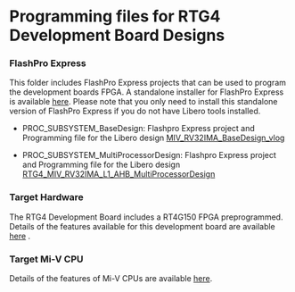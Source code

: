 # Programming files for RTG4 Development Board Designs

### FlashPro Express
This folder includes FlashPro Express projects that can be used to program the development boards FPGA. 
A standalone installer for FlashPro Express is available [here](http://www.microsemi.com/products/fpga-soc/design-resources/programming/flashpro#software). 
Please note that you only need to install this standalone version of FlashPro Express if you do not have Libero tools installed.

* PROC_SUBSYSTEM_BaseDesign:
   Flashpro Express project and Programming file for the Libero design [MIV_RV32IMA_BaseDesign_vlog](https://github.com/RISCV-on-Microsemi-FPGA/RTG4-Development-Kit/tree/master/Modify_The_FPGA_Design)

* PROC_SUBSYSTEM_MultiProcessorDesign: 
   Flashpro Express project and Programming file for the Libero design [RTG4_MIV_RV32IMA_L1_AHB_MultiProcessorDesign](https://github.com/RISCV-on-Microsemi-FPGA/RTG4-Development-Kit/tree/master/Modify_The_FPGA_Design)

### Target Hardware
The RTG4 Development Board includes a RT4G150 FPGA preprogrammed. Details of the features available for this development board are available [here](https://www.microsemi.com/product-directory/dev-kits-solutions/3865-rtg4-kits) .

### Target Mi-V CPU
Details of the features of Mi-V CPUs are available [here](https://github.com/RISCV-on-Microsemi-FPGA/CPUs).

